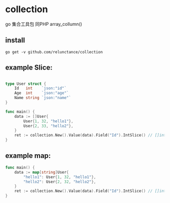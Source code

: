 # collection
go 集合工具包  同PHP  array_collumn()

## install 

```
go get -v github.com/relunctance/collection
```


## example Slice:


``` go

type User struct {
	Id   int    `json:"id"`
	Age  int    `json:"age"`
	Name string `json:"name"`
}

func main() {
	data := []User{
		User{1, 32, "hello1"},
		User{2, 33, "hello2"},
	}
	ret := collection.New().Value(data).Field("Id").IntSlice() // []int{1,2}
}

```
## example map:

```go
func main() {
    data := map[string]User{
        "hello1": User{1, 32, "hello1"},
        "hello2": User{2, 32, "hello2"},
    }
    ret := collection.New().Value(data).Field("Id").IntSlice() // []int{1,2}
}
```

